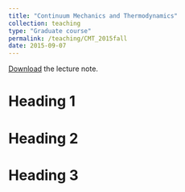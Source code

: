 ```yaml
---
title: "Continuum Mechanics and Thermodynamics"
collection: teaching
type: "Graduate course"
permalink: /teaching/CMT_2015fall
date: 2015-09-07
---
```


[Download](https://www.researchgate.net/publication/353922001_Hand-written_lecture_notes_on_continuum_mechanics_and_thermodynamics) the lecture note.

Heading 1
======

Heading 2
======

Heading 3
======
